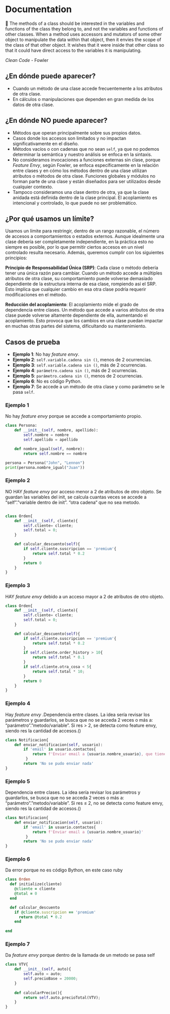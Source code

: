 # Documentation

<aside>
📌
The methods of a class should be interested in the variables and functions of the class they belong to, and not the variables and functions of other classes. When a method uses accessors and mutators of some other object to manipulate the data within that object, then it envies the scope of the class of that other object. It wishes that it were inside that other class so that it could have direct access to the variables it is manipulating.

*Clean Code* - Fowler
</aside>

## ¿En dónde puede aparecer?

- Cuando un método de una clase accede frecuentemente a los atributos de otra clase.
- En cálculos o manipulaciones que dependen en gran medida de los datos de otra clase.

## ¿En dónde NO puede aparecer?

- Métodos que operan principalmente sobre sus propios datos.
- Casos donde los accesos son limitados y no impactan significativamente en el diseño.
- Métodos vacíos o con cadenas que no sean `self`, ya que no podemos determinar la semántica y nuestro análisis se enfoca en la sintaxis.
- No consideramos invocaciones a funciones externas sin clase, porque *Feature Envy*, según Fowler, se enfoca específicamente en la relación entre clases y en cómo los métodos dentro de una clase utilizan atributos o métodos de otra clase. Funciones globales y módulos no forman parte de una clase y están diseñados para ser utilizados desde cualquier contexto.
- Tampoco consideramos una clase dentro de otra, ya que la clase anidada está definida dentro de la clase principal. El acoplamiento es intencional y controlado, lo que puede no ser problemático.

## ¿Por qué usamos un límite?

Usamos un límite para restringir, dentro de un rango razonable, el número de accesos a comportamientos o estados externos. Aunque idealmente una clase debería ser completamente independiente, en la práctica esto no siempre es posible, por lo que permitir ciertos accesos en un nivel controlado resulta necesario. Además, queremos cumplir con los siguientes principios:

**Principio de Responsabilidad Única (SRP)**: Cada clase o método debería tener una única razón para cambiar. Cuando un método accede a múltiples atributos de otra clase, su comportamiento puede volverse demasiado dependiente de la estructura interna de esa clase, rompiendo así el SRP. Esto implica que cualquier cambio en esa otra clase podría requerir modificaciones en el método.

**Reducción del acoplamiento**: El acoplamiento mide el grado de dependencia entre clases. Un método que accede a varios atributos de otra clase puede volverse altamente dependiente de ella, aumentando el acoplamiento. Esto provoca que los cambios en una clase puedan impactar en muchas otras partes del sistema, dificultando su mantenimiento.

## Casos de prueba

- **Ejemplo 1**: No hay *feature envy*.
- **Ejemplo 2**: `self.variable.cadena sin ()`, menos de 2 ocurrencias.
- **Ejemplo 3**: `self.variable.cadena sin ()`, más de 2 ocurrencias.
- **Ejemplo 4**: `parámetro.cadena sin ()`, más de 2 ocurrencias.
- **Ejemplo 5**: `parámetro.cadena sin ()`, menos de 2 ocurrencias.
- **Ejemplo 6**: No es código Python.
- **Ejemplo 7**: Se accede a un método de otra clase y como parámetro se le pasa `self`.

### Ejemplo 1

No hay *feature envy* porque se accede a comportamiento propio.

```python
class Persona:
    def __init__(self, nombre, apellido):
        self.nombre = nombre
        self.apellido = apellido

    def nombre_igual(self, nombre):
        return self.nombre == nombre

persona = Persona("John", "Lennon")
print(persona.nombre_igual("Juan"))
```

### Ejemplo 2
NO HAY *feature envy* por acceso menor a 2 de atributos de otro objeto. Se guardan las variables del init,  se calcula cuantas veces se accede a “self”.”variable dentro de init”. “otra  cadena“ que no sea metodo.
```python

class Orden{
    def __init__(self, cliente){
        self.cliente= cliente;
        self.total = 0;
    }

    def calcular_descuento(self){
        if self.cliente.suscripcion == 'premium'{
            return self.total * 0.2
        }
        return 0
    }
}
```

### Ejemplo 3
HAY *feature envy* debido a un acceso mayor a 2 de atributos de otro objeto.


```python
class Orden{
    def __init__(self, cliente){
        self.cliente= cliente;
        self.total = 0;
    }

    def calcular_descuento(self){
        if self.cliente.suscripcion == 'premium'{
            return self.total * 0.2
        }
        if self.cliente.order_history > 10{
            return self.total * 0.1
        }
        if self.cliente.otra_cosa < 5{
	        return self.total * 10;
        }
        return 0
    }
}
```

### Ejemplo 4
Hay *feature envy* .Dependencia entre clases. La idea sería revisar los parámetros y guardarlos, se busca que no se acceda 2 veces o más a: “parámetro”.”metodo/variable”. Si res > 2, se detecta como feature envy, siendo res la cantidad de accesos.() 

```python
class Notificacion{
    def enviar_notificacion(self, usuario):
        if 'email' in usuario.contactos{
            return f'Enviar email a {usuario.nombre_usuario}, que tiene mail{usuario.email}'  
         }
        return 'No se pudo enviar nada'
}
```
### Ejemplo 5
Dependencia entre clases. La idea sería revisar los parámetros y guardarlos, se busca que no se acceda 2 veces o más a: “parámetro”.”metodo/variable”. Si res ≤ 2, no se detecta como feature envy, siendo res la cantidad de accesos.() 
```python
class Notificacion{
    def enviar_notificacion(self, usuario):
        if 'email' in usuario.contactos{
            return f'Enviar email a {usuario.nombre_usuario}'  
         }
        return 'No se pudo enviar nada'
}
```

### Ejemplo 6
Da error porque no es código Bython, en este caso ruby
```ruby
class Orden
  def initialize(cliente)
    @cliente = cliente
    @total = 0
  end

  def calcular_descuento
    if @cliente.suscripcion == 'premium'
      return @total * 0.2
    end
    
end
```

### Ejemplo 7
Da *feature envy* porque dentro de la llamada de un metodo se pasa self
```python
class VTV{
	def __init__(self, auto){
		self.auto = auto;
		self.precioBase = 20000;
	}
	
	def calcularPrecio(){
		return self.auto.precioTotal(VTV);
	}
}
```